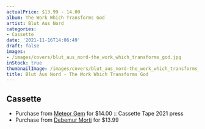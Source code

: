 ```yaml
---
actualPrice: $13.99 - 14.00
album: The Work Which Transforms God
artist: Blut Aus Nord
categories:
- Cassette
date: '2021-11-16T14:06:49'
draft: false
images:
- /images/covers/blut_aus_nord-the_work_which_transforms_god.jpg
inStock: true
thumbnailImage: /images/covers/blut_aus_nord-the_work_which_transforms_god-thumb.jpg
title: Blut Aus Nord - The Work Which Transforms God
---
```


## Cassette
* Purchase from [Meteor Gem](https://meteor-gem.com/products/blut-aus-nord-the-work-which-transforms-god-cassette) for $14.00 :: Cassette Tape 2021 press
* Purchase from [Debemur Morti](https://debemurmorti.aisamerch.com/item/99597) for $13.99
